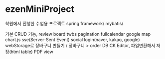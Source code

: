 # ezenMiniProject
학원에서 진행한 수업용 프로젝트
spring framework/ mybatis/ 

기본 CRUD 기능, review board
twbs pagination
fullcalendar
google map
chart.js
sse(Server-Sent Event)
social login(naver, kakao, google)
webStorage로 장바구니 만들기 / 장바구니 > order DB
CK Editor, 파일변환해서 저장(html table)
PDF view
